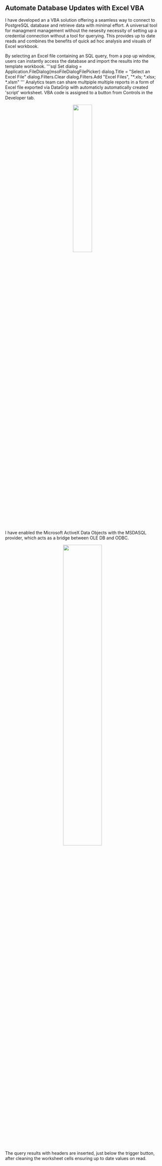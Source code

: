 ## Automate Database Updates with Excel VBA

I have developed an a VBA solution offering a seamless way to connect to PostgreSQL database and retrieve data with minimal effort. A universal tool for managment management without the nesesity necessity of setting up a credential connection without a tool for querying. This provides up to date reads and combines the benefits of quick ad hoc analysis and visuals of Excel workbook.

By selecting an Excel file containing an SQL query, from a pop up window, users can instantly access the database and import the results into the template workbook.
'''sql
Set dialog = Application.FileDialog(msoFileDialogFilePicker)
    dialog.Title = "Select an Excel File"
    dialog.Filters.Clear
    dialog.Filters.Add "Excel Files", "*.xls; *.xlsx; *.xlsm"
'''
Analytics team can share multpiple multiple reports in a form of Excel file exported via DataGrip with automaticly automatically created 'script' worksheet.
VBA code is assigned to a button from Controls in the Developer tab.
<p align="center">
    <img src="https://github.com/user-attachments/assets/b77adab6-a219-4bd3-bad2-5230f550c89e" style="width: 35%;">
</p>

I have enabled the Microsoft ActiveX Data Objects with the MSDASQL provider, which acts as a bridge between OLE DB and ODBC.
<p align="center">
    <img src="https://github.com/user-attachments/assets/255d0912-4f0e-4c4e-b474-4338a56fc60d" style="width: 50%;">
</p>
The query results with headers are inserted, just below the trigger button, after cleaning the worksheet cells ensuring up to date values on read.
